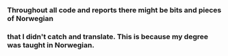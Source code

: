 ### Throughout all code and reports there might be bits and pieces of Norwegian
### that I didn't catch and translate. This is because my degree was taught in Norwegian.
